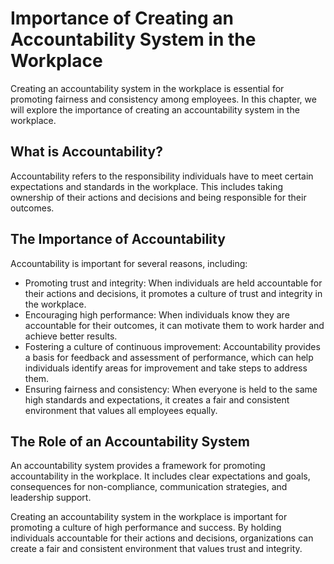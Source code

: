 Importance of Creating an Accountability System in the Workplace
=========================================================================================

Creating an accountability system in the workplace is essential for promoting fairness and consistency among employees. In this chapter, we will explore the importance of creating an accountability system in the workplace.

What is Accountability?
-----------------------

Accountability refers to the responsibility individuals have to meet certain expectations and standards in the workplace. This includes taking ownership of their actions and decisions and being responsible for their outcomes.

The Importance of Accountability
--------------------------------

Accountability is important for several reasons, including:

* Promoting trust and integrity: When individuals are held accountable for their actions and decisions, it promotes a culture of trust and integrity in the workplace.
* Encouraging high performance: When individuals know they are accountable for their outcomes, it can motivate them to work harder and achieve better results.
* Fostering a culture of continuous improvement: Accountability provides a basis for feedback and assessment of performance, which can help individuals identify areas for improvement and take steps to address them.
* Ensuring fairness and consistency: When everyone is held to the same high standards and expectations, it creates a fair and consistent environment that values all employees equally.

The Role of an Accountability System
------------------------------------

An accountability system provides a framework for promoting accountability in the workplace. It includes clear expectations and goals, consequences for non-compliance, communication strategies, and leadership support.

Creating an accountability system in the workplace is important for promoting a culture of high performance and success. By holding individuals accountable for their actions and decisions, organizations can create a fair and consistent environment that values trust and integrity.
